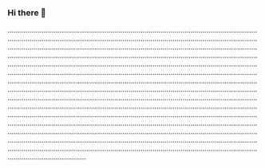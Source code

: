 ### Hi there 👋

...........................................................................................................................................................................................................................................................................................................................................................................................................................................................................................................................................................................................................................................................................................................................................................................................................................................................................................................................................................................................................................................................................................................................................................................................................................................................................................................................................................................................................................................................................................................................................................................................................................................................................................................................................................................................................................................................................................................................................................................